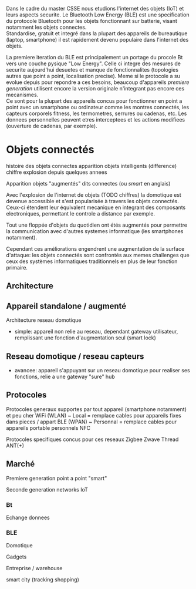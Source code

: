 <!--
Le but est d'étudier l'architecture des systèmes domotiques sous l'angle de la sécurité pour chercher des possibles fuites d'informations ou compromossions possible.  
L'état de l'art révèle différentes architecture suivant le besoin et l'intégration voulue ainsi qu'une variété de canaux de communications plus ou moins adaptés.  
Je me focaliserait sur les architecture contenant un *hub* domotique reliant tout les appareils ainsi que le protocole de communication `Bluetooth` en mode `Low Energy` (`BLE`).  
Après étude de l'historique des attaques perpétuées sur le `BLE` et les objets domotique (connectés), je me consacrerait à la réalisation d'une preuve de concept sur des appareils `BLE`.
-->

Dans le cadre du master CSSE nous etudions l'internet des objets (IoT) et leurs aspects securite. Le Bluetooth Low Energy (BLE) est une specification du protocole Bluetooth pour les objets fonctionnant sur batterie, visant notamment les objets connectes.  
Standardise, gratuit et integré dans la plupart des appareils de bureautique (laptop, smartphone) il est rapidement devenu populaire dans l'internet des objets.  
<!--
Le BLE repond aux nouvelles attentes pour l'internet des objets en etendant le Bt aux objets connectes. Le Bt a ete concus dans l'optique de creer des communications point a point WPAN (Wireless Personnal Area Network) entre des appareils de bureautique personnels (telephone, casque, ordinateur portable...).  
-->
La premiere iteration du BLE est principalement un portage du procole Bt vers une couche pysique "Low Energy". Celle ci integre des mesures de securite aujourd'hui desuetes et manque de fonctionnalites (topologies autres que point a point, localisation precise). Meme si le protocole a su evolue depuis pour repondre a ces besoins, beaucoup d'appareils *premiere generation* utilisent encore la version originale n'integrant pas encore ces mecanismes.  
Ce sont pour la plupart des appareils concus pour fonctionner en point a point avec un smartphone ou ordinateur comme les montres connectés, les capteurs corporels fitness, les termometres, serrures ou cadenas, etc. Les donnees personnelles peuvent etres interceptees et les actions modifiees (ouverture de cadenas, par exemple).

# Objets connectés

histoire des objets connectes
apparition objets intelligents (difference)
chiffre explosion depuis quelques annees

Apparition objets "augmentés" dits connectes (ou *smart* en anglais)

Avec l'explosion de l'internet de objets (TODO chiffres) la domotique est devenue accessible et s'est popularisée à travers les objets connectés. Ceux-ci étendent leur équivalent mecanique en integrant des composants electroniques, permettant le controle a distance par exemple.  

Tout une floppée d'objets du quotidien ont étés augmentés pour permettre la communication avec d'autres systemes informatique (les smartphones notamment).

Cependant ces améliorations engendrent une augmentation de la surface d'attaque: les objets connectés sont confrontés aux memes challenges que ceux des systèmes informatiques traditionnels en plus de leur fonction primaire.  

<!--
# Domotique

Avec l'explosion de l'internet de objets (TODO chiffres) la domotique est devenue accessible et s'est popularisée à travers les objets connectés. Ceux-ci étendent leur équivalent mecanique en integrant des composants electroniques, permettant le controle a distance par exemple.  
Ces ameliorations engendrent une augmentation de la surface d'attaque car leur modèle de menace doit intégrer non seulement leur fontion primaire (serrure, lampe, ...) mais également les systèmes informatiques utilisé.  

Comme dans beaucoup de secteurs industriels, la sécurité n'est pas la priorité des fabriquants d'objets connectés. 
Ces appareils gerent des donnees utilisateur (personnelles) et leur utilisation pe critique (serrure, voiture).
Devices peu cher generalement, bcp market/hype (voir ces), securite sous cote (mm si mtn c gage qualite) car fct avant tout.

Les 

Ces ameliorations engendrent une augmentation de la surface d'attaque car ces *objets intelligents* (ou connectés) doivent résoudre les mêmes challenge que ceux des systèmes informatiques traditionnels en plus de leur fonction primaire.  
Ces ameliorations engendrent une augmentation de la surface d'attaque de par l'integration et la communication entre systemes informatiques.
explosion IoT, democratisation domotique, connexion de differents appareils (alexa, smartphone ,sensor, smart things).
Securite souvent sous estimee, protocoles non adaptes et solution mal implementee / configuree

-->

## Architecture

## Appareil standalone / augmenté
Architecture reseau domotique
- simple: appareil non relie au reseau, dependant gateway utilisateur, remplissant une fonction d'augmentation seul (smart lock)

## Reseau domotique / reseau capteurs
- avancee: appareil s'appuyant sur un reseau domotique pour realiser ses fonctions, relie a une gateway "sure" hub

## Protocoles

Protocoles generaux supportes par tout appareil (smartphone notamment) et peu cher
WiFi (WLAN) ~ Local = remplace cables pour appareils fixes dans pieces / appart
BLE (WPAN) ~ Personnal = remplace cables pour appareils portable personnels
NFC

Protocoles specifiques concus pour ces reseaux
Zigbee
Zwave
Thread
ANT(+)

## Marché

Premiere generation point a point "smart"

Seconde generation networks IoT

### Bt

Echange donnees

### BLE

Domotique

Gadgets

Entreprise / warehouse

smart city (tracking shopping)